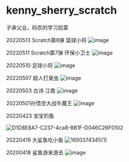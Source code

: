 # kenny_sherry_scratch
子承父业，码农的学习启蒙

20220513 Scratch第8弹 篮球小将
![image](https://user-images.githubusercontent.com/28592300/168295465-69dcdbe9-5a6d-4ecc-9392-f6cf2150be84.png)


20220511 Scratch第7弹  环保小卫士
![image](https://user-images.githubusercontent.com/28592300/167867358-9640b5f5-ca26-482e-a73e-fc4cd189f245.png)


20220510 足球小将
![image](https://user-images.githubusercontent.com/28592300/167646796-dc2f25ec-749c-4814-94dd-426fd8ea8f6f.png)


20220507 超人打臭虫
![image](https://user-images.githubusercontent.com/28592300/167258394-145ada64-aec1-41a9-b0ba-7f5c14b061b2.png)


20220503 古诗 江南
![image](https://user-images.githubusercontent.com/28592300/166453339-345257c9-ec25-4ba6-a99b-0bdfa20f08eb.png)


20220501孙悟空大战牛魔王
![image](https://user-images.githubusercontent.com/28592300/166148149-310b6f65-a8f7-4a46-a2c2-9ab0fd2fa30f.png)


20220423 宝宝钓鱼

![D1D8E8A7-C237-4ca8-8B1F-D046C26F0102](https://user-images.githubusercontent.com/28592300/164896599-62778f53-cdd2-40bf-8e33-17dcddcbc5bc.png)


20220419 大鲨鱼吃小鱼
![1650374345(1)](https://user-images.githubusercontent.com/28592300/164013425-6e5cda2f-6fb8-46f0-8f64-4168812b8996.png)


20200418 鲨鱼游来游去
![image](https://user-images.githubusercontent.com/28592300/163818448-a06e4fda-c605-495d-8f00-69c606d7c6d4.png)
